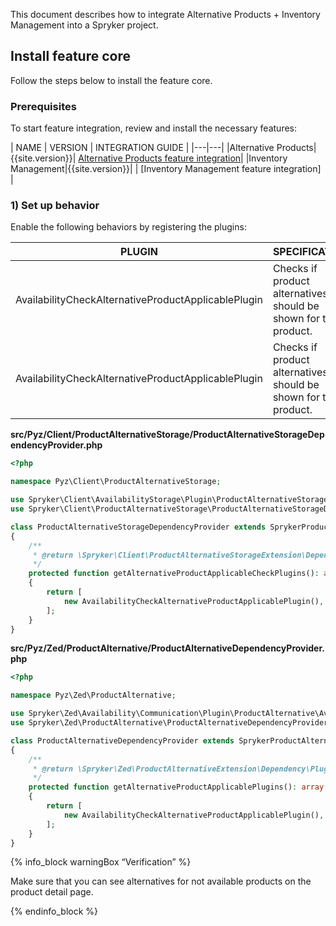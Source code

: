 
This document describes how to integrate Alternative Products + Inventory Management into a Spryker project.

## Install feature core

Follow the steps below to install the feature core.

### Prerequisites

To start feature integration, review and install the necessary features:

| NAME | VERSION | INTEGRATION GUIDE |
|---|---|
|Alternative Products|{{site.version}}| [Alternative Products feature integration](/docs/scos/dev/feature-integration-guides/{{page.version}}/alternative-products-feature-integration.html)|
|Inventory Management|{{site.version}}| | [Inventory Management feature integration] |

### 1) Set up behavior

Enable the following behaviors by registering the plugins:

| PLUGIN | SPECIFICATION | PREREQUISITES | NAMESPACE |
|---|---|---|---|
|AvailabilityCheckAlternativeProductApplicablePlugin|Checks if product alternatives should be shown for the product.|None|`Spryker\Zed\Availability\Communication\Plugin\ProductAlternative|
|AvailabilityCheckAlternativeProductApplicablePlugin|Checks if product alternatives should be shown for the product.|Expects SKU and `IdProductAbstract` to be set for the ProductViewTransfer.|Spryker\Client\AvailabilityStorage\Plugin\ProductAlternativeStorage|

**src/Pyz/Client/ProductAlternativeStorage/ProductAlternativeStorageDependencyProvider.php**

```php
<?php

namespace Pyz\Client\ProductAlternativeStorage;

use Spryker\Client\AvailabilityStorage\Plugin\ProductAlternativeStorage\AvailabilityCheckAlternativeProductApplicablePlugin;
use Spryker\Client\ProductAlternativeStorage\ProductAlternativeStorageDependencyProvider as SprykerProductAlternativeStorageDependencyProvider;

class ProductAlternativeStorageDependencyProvider extends SprykerProductAlternativeStorageDependencyProvider
{
	/**
	 * @return \Spryker\Client\ProductAlternativeStorageExtension\Dependency\Plugin\AlternativeProductApplicablePluginInterface[]
	 */
	protected function getAlternativeProductApplicableCheckPlugins(): array
	{
		return [
			new AvailabilityCheckAlternativeProductApplicablePlugin(),
		];
	}
}
```

**src/Pyz/Zed/ProductAlternative/ProductAlternativeDependencyProvider.php**

```php
<?php

namespace Pyz\Zed\ProductAlternative;

use Spryker\Zed\Availability\Communication\Plugin\ProductAlternative\AvailabilityCheckAlternativeProductApplicablePlugin;
use Spryker\Zed\ProductAlternative\ProductAlternativeDependencyProvider as SprykerProductAlternativeDependencyProvider;

class ProductAlternativeDependencyProvider extends SprykerProductAlternativeDependencyProvider
{
	/**
	 * @return \Spryker\Zed\ProductAlternativeExtension\Dependency\Plugin\AlternativeProductApplicablePluginInterface[]
	 */
	protected function getAlternativeProductApplicablePlugins(): array
	{
		return [
			new AvailabilityCheckAlternativeProductApplicablePlugin(),
		];
	}
}
```

{% info_block warningBox “Verification” %}

Make sure that you can see alternatives for not available products on the product detail page.

{% endinfo_block %}
